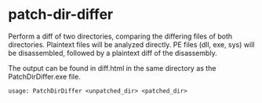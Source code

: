 # patch-dir-differ

Perform a diff of two directories, comparing the differing files of both
directories. Plaintext files will be analyzed directly. PE files (dll, exe,
sys) will be disassembled, followed by a plaintext diff of the disassembly.

The output can be found in diff.html in the same directory as the
PatchDirDiffer.exe file.

    usage: PatchDirDiffer <unpatched_dir> <patched_dir>
